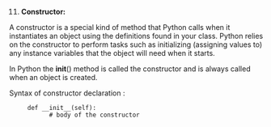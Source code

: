 11.	**Constructor:**

A constructor is a special kind of method that Python calls when it instantiates an object using the definitions found in your class. Python relies on the constructor to perform tasks such as initializing (assigning values to) any instance variables that the object will need when it starts.

In Python the __init__() method is called the constructor and is always called when an object is created.

Syntax of constructor declaration :

         def __init__(self):
               # body of the constructor
